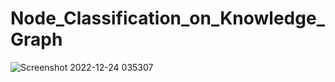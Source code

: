 # Node_Classification_on_Knowledge_Graph

![Screenshot 2022-12-24 035307](https://user-images.githubusercontent.com/29463052/212469866-919ba0cb-86cf-4d3f-8e1d-114362e29e0f.jpg)
